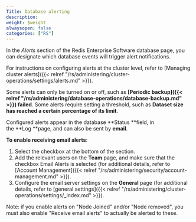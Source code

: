 ```yaml
---
Title: Database alerting
description: 
weight: $weight
alwaysopen: false
categories: ["RS"]
---
```

In the *Alerts* section of the Redis Enterprise Software database page,
you can designate which database events will trigger alert
notifications.

For instructions on configuring alerts at the cluster level, refer to
[Managing cluster
alerts]({{< relref "/rs/administering/cluster-operations/settings/alerts.md" >}}).

Some alerts can only be turned on or off, such as **[Periodic
backup]({{< relref "/rs/administering/database-operations/database-backup.md" >}})
failed**. Some alerts require setting a threshold, such as **Dataset
size has reached a certain percentage of its limit**.

Configured alerts appear in the database **Status **field, in
the **Log **page, and can also be sent by **email**.

**To enable receiving email alerts**:

1. Select the checkbox at the bottom of the section.
1. Add the relevant users on the **Team** page, and make sure that the
    checkbox Email Alerts is selected (for additional details, refer to
    [Account
    Management]({{< relref "/rs/administering/security/account-management.md" >}}).
1. Configure the email server settings on the **General** page (for
    additional details, refer to [general
    settings]({{< relref "/rs/administering/cluster-operations/settings/_index.md" >}}).

Note: if you enable alerts on "Node Joined" and/or "Node removed", you
must also enable "Receive email alerts" to actually be alerted to these.
